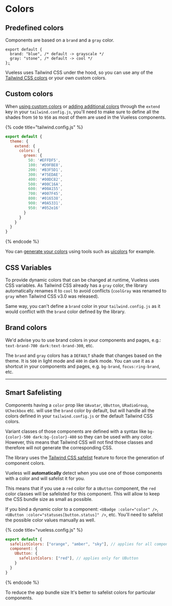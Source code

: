 # Colors

## Predefined colors

Components are based on a `brand` and a `gray` color.&#x20;

<pre class="language-js" data-title="vueless.config.js"><code class="lang-js">export default {
  brand: "blue", /* default -> grayscale */
  gray: "stone", /* default -> cool */
}<a data-footnote-ref href="#user-content-fn-1">;</a>
</code></pre>

Vueless uses Tailwind CSS under the hood, so you can use any of the [Tailwind CSS colors](https://tailwindcss.com/docs/customizing-colors#color-palette-reference) or your own custom colors.

## Custom colors

When [using custom colors](https://tailwindcss.com/docs/customizing-colors#using-custom-colors) or [adding additional colors](https://tailwindcss.com/docs/customizing-colors#adding-additional-colors) through the `extend` key in your `tailwind.config.js`, you'll need to make sure to define all the shades from `50` to `950` as most of them are used in the Vueless components.

{% code title="tailwind.config.js" %}
```js
export default {
  theme: {
    extend: {
      colors: {
        green: {
          50: '#EFFDF5',
          100: '#D9FBE8',
          200: '#B3F5D1',
          300: '#75EDAE',
          400: '#00DC82',
          500: '#00C16A',
          600: '#00A155',
          700: '#007F45',
          800: '#016538',
          900: '#0A5331',
          950: '#052e16'
        }
      }
    }
  }
}
```
{% endcode %}

You can [generate your colors](https://tailwindcss.com/docs/customizing-colors#generating-colors) using tools such as [uicolors](https://uicolors.app) for example.

## CSS Variables <a href="#css-variables" id="css-variables"></a>

To provide dynamic colors that can be changed at runtime, Vueless uses CSS variables. As Tailwind CSS already has a `gray` color, the library automatically renames it to `cool` to avoid conflicts (`coolGray` was renamed to `gray` when Tailwind CSS v3.0 was released).

Same way, you can't define a `brand` color in your `tailwind.config.js` as it would conflict with the `brand` color defined by the library.

## Brand colors

We'd advise you to use brand colors in your components and pages, e.g.: `text-brand-700 dark:text-brand-300`, etc.

The `brand` and `gray` colors has a `DEFAULT` shade that changes based on the theme. It is `500` in light mode and `400` in dark mode. You can use it as a shortcut in your components and pages, e.g. `bg-brand`, `focus:ring-brand`, etc.

***

## Smart Safelisting

Components having a `color` prop like `UAvatar`, `UButton`, `URadioGroup`, `UCheckbox` etc. will use the `brand` color by default, but will handle all the colors defined in your `tailwind.config.js` or the default Tailwind CSS colors.

Variant classes of those components are defined with a syntax like `bg-{color}-500 dark:bg-{color}-400` so they can be used with any color. However, this means that Tailwind CSS will not find those classes and therefore will not generate the corresponding CSS.

The library uses the [Tailwind CSS safelist](https://tailwindcss.com/docs/content-configuration#safelisting-classes) feature to force the generation of component colors.

Vueless will **automatically** detect when you use one of those components with a color and will safelist it for you.&#x20;

This means that if you use a `red` color for a `UButton` component, the `red` color classes will be safelisted for this component. This will allow to keep the CSS bundle size as small as possible.

If you bind a dynamic color to a component: `<UBadge :color="color" />`, `<UButton :color="statuses[button.status]" />`, etc. You'll need to safelist the possible color values manually as well.

{% code title="vueless.config.js" %}
```js
export default {
  safelistColors: ["orange", "amber", "sky"], // applies for all components
  component: {
    UButton: {
      safelistColors: ["red"], // applies only for UButton
    }
  }
}
```
{% endcode %}

To reduce the app bundle size It's better to safelist colors for particular components.

[^1]: 
